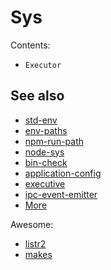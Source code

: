 # Sys

Contents:

- `Executor`

## See also

- [std-env](https://github.com/unjs/std-env)
- [env-paths](https://github.com/sindresorhus/env-paths)
- [npm-run-path](https://github.com/sindresorhus/npm-run-path)
- [node-sys](https://github.com/techno-express/node-sys)
- [bin-check](https://github.com/kevva/bin-check)
- [application-config](https://github.com/LinusU/node-application-config)
- [executive](https://github.com/zeekay/executive)
- [ipc-event-emitter](https://github.com/chocolateboy/ipc-event-emitter)
- [More](https://www.npmjs.com/search?q=keywords:cli)

Awesome:

- [listr2](https://github.com/listr2/listr2)
- [makes](https://makes.js.org)

